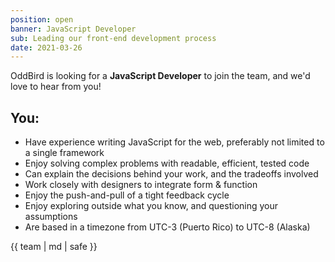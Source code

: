 ```yaml
---
position: open
banner: JavaScript Developer
sub: Leading our front-end development process
date: 2021-03-26
---
```


OddBird is looking for a **JavaScript Developer** to join the team,
and we'd love to hear from you!

## You:

- Have experience writing JavaScript for the web, preferably not limited to a single framework
- Enjoy solving complex problems with readable, efficient, tested code
- Can explain the decisions behind your work, and the tradeoffs involved
- Work closely with designers to integrate form & function
- Enjoy the push-and-pull of a tight feedback cycle
- Enjoy exploring outside what you know, and questioning your assumptions
- Are based in a timezone from UTC-3 (Puerto Rico) to UTC-8 (Alaska)


{{ team | md | safe }}
